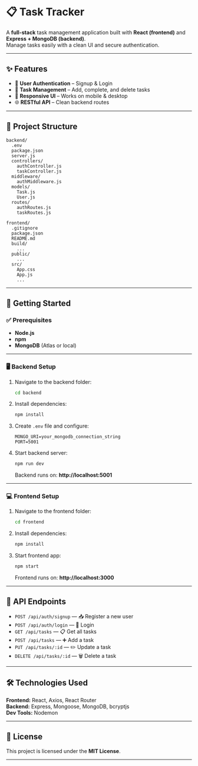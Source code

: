 # 📋 Task Tracker

A **full-stack** task management application built with **React (frontend)** and **Express + MongoDB (backend)**.  
Manage tasks easily with a clean UI and secure authentication.

---

## ✨ Features

- 🔐 **User Authentication** – Signup & Login  
- 📝 **Task Management** – Add, complete, and delete tasks  
- 📱 **Responsive UI** – Works on mobile & desktop  
- 🌐 **RESTful API** – Clean backend routes  

---

## 📂 Project Structure

```
backend/
  .env
  package.json
  server.js
  controllers/
    authController.js
    taskController.js
  middleware/
    authMiddleware.js
  models/
    Task.js
    User.js
  routes/
    authRoutes.js
    taskRoutes.js

frontend/
  .gitignore
  package.json
  README.md
  build/
    ...
  public/
    ...
  src/
    App.css
    App.js
    ...
```

---

## 🚀 Getting Started

### ✅ Prerequisites

- **Node.js**
- **npm**
- **MongoDB** (Atlas or local)

---

### 🖥 Backend Setup

1. Navigate to the backend folder:
   ```bash
   cd backend
   ```
2. Install dependencies:
   ```bash
   npm install
   ```
3. Create `.env` file and configure:
   ```
   MONGO_URI=your_mongodb_connection_string
   PORT=5001
   ```
4. Start backend server:
   ```bash
   npm run dev
   ```
   Backend runs on: **http://localhost:5001**

---

### 💻 Frontend Setup

1. Navigate to the frontend folder:
   ```bash
   cd frontend
   ```
2. Install dependencies:
   ```bash
   npm install
   ```
3. Start frontend app:
   ```bash
   npm start
   ```
   Frontend runs on: **http://localhost:3000**

---

## 🔗 API Endpoints

- `POST /api/auth/signup` — 📥 Register a new user  
- `POST /api/auth/login` — 🔑 Login  
- `GET /api/tasks` — 📋 Get all tasks  
- `POST /api/tasks` — ➕ Add a task  
- `PUT /api/tasks/:id` — ✏️ Update a task  
- `DELETE /api/tasks/:id` — 🗑 Delete a task  

---

## 🛠 Technologies Used

**Frontend:** React, Axios, React Router  
**Backend:** Express, Mongoose, MongoDB, bcryptjs  
**Dev Tools:** Nodemon  

---

## 📜 License

This project is licensed under the **MIT License**.

---

